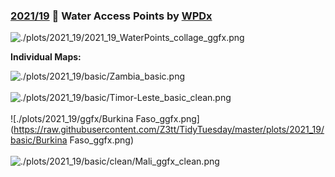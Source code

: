 ### [2021/19](https://github.com/Z3tt/TidyTuesday/tree/master/R/2021_19_Employment.Rmd) ‍🚰 Water Access Points by [WPDx](https://www.waterpointdata.org/)

![./plots/2021_19/2021_19_WaterPoints_collage_ggfx.png](https://raw.githubusercontent.com/Z3tt/TidyTuesday/master/plots/2021_19/2021_19_WaterPoints_collage_ggfx.png)

**Individual Maps:**

![./plots/2021_19/basic/Zambia_basic.png](https://raw.githubusercontent.com/Z3tt/TidyTuesday/master/plots/2021_19/basic/Zambia_basic.png)<br><br>
![./plots/2021_19/basic/Timor-Leste_basic_clean.png](https://raw.githubusercontent.com/Z3tt/TidyTuesday/master/plots/2021_19/basic/clean/Timor-Leste_basic_clean.png)<br><br>
![./plots/2021_19/ggfx/Burkina Faso_ggfx.png](https://raw.githubusercontent.com/Z3tt/TidyTuesday/master/plots/2021_19/basic/Burkina Faso_ggfx.png)<br><br>
![./plots/2021_19/basic/clean/Mali_ggfx_clean.png](https://raw.githubusercontent.com/Z3tt/TidyTuesday/master/plots/2021_19/basic/Mali_ggfx_clean.png)<br><br>
